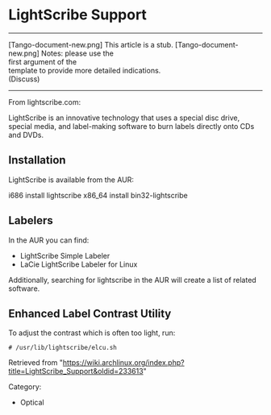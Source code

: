 LightScribe Support
===================

  ------------------------ ------------------------ ------------------------
  [Tango-document-new.png] This article is a stub.  [Tango-document-new.png]
                           Notes: please use the    
                           first argument of the    
                           template to provide more 
                           detailed indications.    
                           (Discuss)                
  ------------------------ ------------------------ ------------------------

From lightscribe.com:

LightScribe is an innovative technology that uses a special disc drive,
special media, and label-making software to burn labels directly onto
CDs and DVDs.

Installation
------------

LightScribe is available from the AUR:

i686
    install lightscribe
x86_64
    install bin32-lightscribe

Labelers
--------

In the AUR you can find:

-   LightScribe Simple Labeler
-   LaCie LightScribe Labeler for Linux

Additionally, searching for lightscribe in the AUR will create a list of
related software.

Enhanced Label Contrast Utility
-------------------------------

To adjust the contrast which is often too light, run:

    # /usr/lib/lightscribe/elcu.sh

Retrieved from
"https://wiki.archlinux.org/index.php?title=LightScribe_Support&oldid=233613"

Category:

-   Optical
